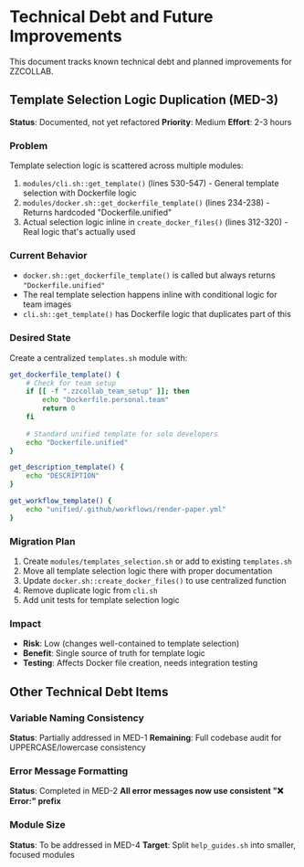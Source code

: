 # Technical Debt and Future Improvements

This document tracks known technical debt and planned improvements for ZZCOLLAB.

## Template Selection Logic Duplication (MED-3)

**Status**: Documented, not yet refactored
**Priority**: Medium
**Effort**: 2-3 hours

### Problem

Template selection logic is scattered across multiple modules:

1. `modules/cli.sh::get_template()` (lines 530-547) - General template selection with Dockerfile logic
2. `modules/docker.sh::get_dockerfile_template()` (lines 234-238) - Returns hardcoded "Dockerfile.unified"  
3. Actual selection logic inline in `create_docker_files()` (lines 312-320) - Real logic that's actually used

### Current Behavior

- `docker.sh::get_dockerfile_template()` is called but always returns `"Dockerfile.unified"`
- The real template selection happens inline with conditional logic for team images
- `cli.sh::get_template()` has Dockerfile logic that duplicates part of this

### Desired State

Create a centralized `templates.sh` module with:

```bash
get_dockerfile_template() {
    # Check for team setup
    if [[ -f ".zzcollab_team_setup" ]]; then
        echo "Dockerfile.personal.team"
        return 0
    fi
    
    # Standard unified template for solo developers
    echo "Dockerfile.unified"
}

get_description_template() {
    echo "DESCRIPTION"
}

get_workflow_template() {
    echo "unified/.github/workflows/render-paper.yml"
}
```

### Migration Plan

1. Create `modules/templates_selection.sh` or add to existing `templates.sh`
2. Move all template selection logic there with proper documentation
3. Update `docker.sh::create_docker_files()` to use centralized function
4. Remove duplicate logic from `cli.sh`
5. Add unit tests for template selection logic

### Impact

- **Risk**: Low (changes well-contained to template selection)
- **Benefit**: Single source of truth for template logic
- **Testing**: Affects Docker file creation, needs integration testing

## Other Technical Debt Items

### Variable Naming Consistency

**Status**: Partially addressed in MED-1
**Remaining**: Full codebase audit for UPPERCASE/lowercase consistency

### Error Message Formatting

**Status**: Completed in MED-2
**All error messages now use consistent "❌ Error:" prefix**

### Module Size

**Status**: To be addressed in MED-4
**Target**: Split `help_guides.sh` into smaller, focused modules


